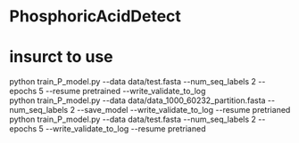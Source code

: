 # PhosphoricAcidDetect

# insurct to use
python train_P_model.py --data data/test.fasta --num_seq_labels 2 --epochs 5 --resume pretrained --write_validate_to_log\
python train_P_model.py --data data/data_1000_60232_partition.fasta --num_seq_labels 2 --save_model --write_validate_to_log --resume pretrianed \
python train_P_model.py --data data/test.fasta --num_seq_labels 2 --epochs 5 --write_validate_to_log --resume pretrianed


